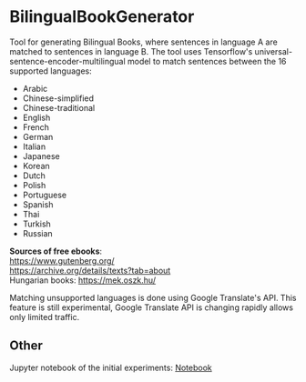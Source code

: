 # BilingualBookGenerator

Tool for generating Bilingual Books, where sentences in language A are matched to sentences in language B. The tool uses Tensorflow's universal-sentence-encoder-multilingual model to match sentences between the 16 supported languages:

* Arabic
* Chinese-simplified
* Chinese-traditional
* English
* French
* German
* Italian
* Japanese
* Korean
* Dutch
* Polish
* Portuguese
* Spanish
* Thai
* Turkish
* Russian

**Sources of free ebooks**:<br>
https://www.gutenberg.org/<br>
https://archive.org/details/texts?tab=about<br>
Hungarian books: https://mek.oszk.hu/

Matching unsupported languages is done using Google Translate's API. This feature is still experimental, Google Translate API is changing rapidly allows only limited traffic.

 ## Other

Jupyter notebook of the initial experiments: [Notebook](experiments/BilingualBookGeneratorCleaned.ipynb)